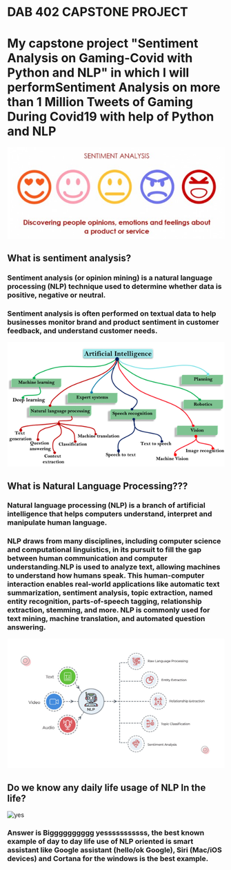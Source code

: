 # DAB 402 CAPSTONE PROJECT

<h1> My capstone project "Sentiment Analysis on Gaming-Covid with Python and NLP" in which  I will performSentiment Analysis on more than 1 Million Tweets of Gaming During Covid19 with help of Python and NLP </h1>
<p align='center'>
 <img src="https://github.com/roshank007/DAB_402_CAPSTONE_PROJECT/blob/main/srcimg/sentidefi.jpg"  alt="sentimentdefi" ></p>

</p>
<h2> What is sentiment analysis? </h2>
<h3>Sentiment analysis (or opinion mining) is a natural language processing (NLP) technique used to determine whether data is positive, negative or neutral.</h3>

<h3>Sentiment analysis is often performed on textual data to help businesses monitor brand and product sentiment in customer feedback, and understand customer needs.</h3>
</p>

<p align='center'>
 <img src="https://github.com/roshank007/DAB_402_CAPSTONE_PROJECT/blob/main/srcimg/AI.jpeg"  alt="AI_div" ></p>

</p>
</p>
<h2> What is Natural Language Processing??? </h2>
<h3>Natural language processing (NLP) is a branch of artificial intelligence that helps computers understand, interpret and manipulate human language. </h3>

<h3>NLP draws from many disciplines, including computer science and computational linguistics, in its pursuit to fill the gap between human communication and computer understanding.NLP is used to analyze text, allowing machines to understand how humans speak. This human-computer interaction enables real-world applications like automatic text summarization, sentiment analysis, topic extraction, named entity recognition, parts-of-speech tagging, relationship extraction, stemming, and more. NLP is commonly used for text mining, machine translation, and automated question answering.
</h3>
</p>

<p align='center'>
 <img src="https://github.com/roshank007/DAB_402_CAPSTONE_PROJECT/blob/main/srcimg/NLP_Processing.jpg"  alt="NLP" ></p>

</p>

</p>
<h2> Do we know any daily life usage of NLP In the life?</h2>

  <img src="https://media.giphy.com/media/hXDrTueJWAscK3xWQ2/giphy.gif"  alt="yes" >

<h3>Answer is Bigggggggggg yesssssssssss, the best known example of day to day life use of NLP oriented is smart assistant like Google assistant (hello/ok Google), Siri (Mac/iOS devices) and Cortana for the windows is the best example.


</h3>
</p>
